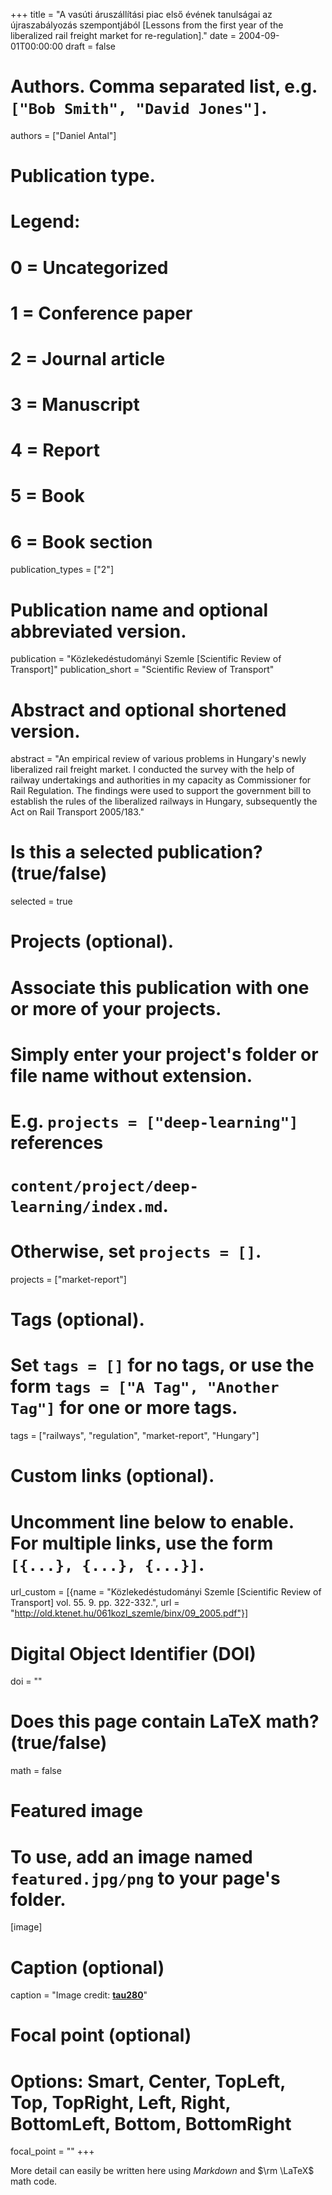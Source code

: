 +++
title = "A vasúti áruszállítási piac első évének tanulságai az újraszabályozás szempontjából [Lessons from the first year of the liberalized rail freight market for re-regulation]."
date = 2004-09-01T00:00:00
draft = false

# Authors. Comma separated list, e.g. `["Bob Smith", "David Jones"]`.
authors = ["Daniel Antal"]

# Publication type.
# Legend:
# 0 = Uncategorized
# 1 = Conference paper
# 2 = Journal article
# 3 = Manuscript
# 4 = Report
# 5 = Book
# 6 = Book section
publication_types = ["2"]

# Publication name and optional abbreviated version.
publication = "Közlekedéstudományi Szemle [Scientific Review of Transport]"
publication_short = "Scientific Review of Transport"

# Abstract and optional shortened version.
abstract = "An empirical review of various problems in Hungary's newly liberalized rail freight market. I conducted the survey with the help of railway undertakings and authorities in my capacity as Commissioner for Rail Regulation. The findings were used to support the government bill to establish the rules of the liberalized railways in Hungary, subsequently the Act on Rail Transport 2005/183."

# Is this a selected publication? (true/false)
selected = true

# Projects (optional).
#   Associate this publication with one or more of your projects.
#   Simply enter your project's folder or file name without extension.
#   E.g. `projects = ["deep-learning"]` references 
#   `content/project/deep-learning/index.md`.
#   Otherwise, set `projects = []`.
projects = ["market-report"]

# Tags (optional).
#   Set `tags = []` for no tags, or use the form `tags = ["A Tag", "Another Tag"]` for one or more tags.
tags = ["railways", "regulation", "market-report", "Hungary"]

# Custom links (optional).
#   Uncomment line below to enable. For multiple links, use the form `[{...}, {...}, {...}]`.
url_custom = [{name = "Közlekedéstudományi Szemle [Scientific Review of Transport] vol. 55. 9. pp. 322-332.", url = "http://old.ktenet.hu/061kozl_szemle/binx/09_2005.pdf"}]

# Digital Object Identifier (DOI)
doi = ""

# Does this page contain LaTeX math? (true/false)
math = false

# Featured image
# To use, add an image named `featured.jpg/png` to your page's folder. 
[image]
  # Caption (optional)
  caption = "Image credit: [**tau280**](https://www.flickr.com/photos/tau280/10420891243)"

  # Focal point (optional)
  # Options: Smart, Center, TopLeft, Top, TopRight, Left, Right, BottomLeft, Bottom, BottomRight
  focal_point = ""
+++

More detail can easily be written here using *Markdown* and $\rm \LaTeX$ math code.
